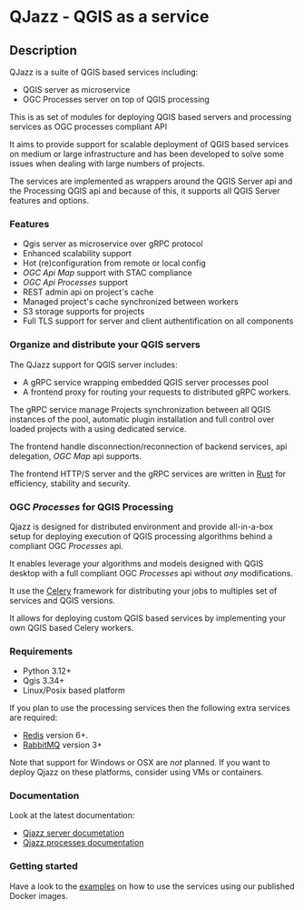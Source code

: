 
# QJazz - QGIS as a service

## Description

QJazz is a suite of QGIS based services including:

* QGIS server as microservice
* OGC Processes server on top of QGIS processing

This is as set of modules for deploying QGIS based servers and processing services
as OGC processes compliant API

It aims to provide support for scalable deployment of QGIS based services 
on medium or large infrastructure and has been developed to solve some issues
when dealing with large numbers of projects.

The services are implemented as  wrappers around the QGIS Server api 
and the Processing QGIS api and because of this, it supports all 
QGIS Server features and options.

### Features

- Qgis server as microservice over gRPC protocol
- Enhanced scalability support
- Hot (re)configuration from remote or local config
- *OGC Api Map* support with STAC compliance
- *OGC Api Processes* support 
- REST admin api on project's cache
- Managed project's cache synchronized between workers
- S3 storage supports for projects
- Full TLS support for server and client authentification on all components

### Organize and distribute your QGIS servers

The QJazz support for QGIS server includes:

* A gRPC service wrapping embedded QGIS server processes pool 
* A frontend proxy for routing your requests to distributed gRPC workers.

The gRPC service manage Projects synchronization between all QGIS instances of the pool, 
automatic plugin installation and full control over loaded projects with a using dedicated 
service.

The frontend handle disconnection/reconnection of backend services, api delegation,
*OGC Map* api supports. 

The frontend HTTP/S server and the gRPC services are written in [Rust](https://www.rust-lang.org/) for
efficiency, stability and security.

### OGC *Processes* for QGIS Processing

Qjazz is designed for distributed environment and provide all-in-a-box setup for
deploying execution of QGIS processing algorithms behind a compliant OGC *Processes* 
api.

It enables leverage your algorithms and models designed with QGIS desktop with a full
compliant OGC *Processes* api without *any* modifications.

It use the [Celery](https://docs.celeryq.dev/en/stable/) framework for distributing
your jobs to multiples set of services and QGIS versions.

It allows for deploying custom QGIS based services by implementing your own QGIS based 
Celery workers.


### Requirements

- Python 3.12+
- Qgis 3.34+
- Linux/Posix based platform

If you plan to use the processing services then the following extra services are
required:

- [Redis](https://redis.io/) version 6+.
- [RabbitMQ](https://www.rabbitmq.com/) version 3+


Note that support for Windows or OSX are *not* planned. If you want to deploy
Qjazz on these platforms, consider using VMs or containers.

### Documentation

Look at the latest documentation:

* [Qjazz server documetation](https://docs.3liz.org/qjazz/qjazz-server/index.html)
* [Qjazz processes documentation](https://docs.3liz.org/qjazz/qjazz-processes/index.html)


### Getting started 

Have a look to the [examples](./examples) on how to use the services using our published Docker
images.

